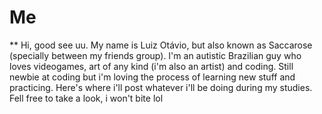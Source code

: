 # Me
** Hi, good see uu.
My name is Luiz Otávio, but also known as Saccarose (specially between my friends group). I'm an autistic Brazilian guy who loves videogames, art of any kind (i'm also an artist) and coding. Still newbie at coding but i'm loving the process of learning new stuff and practicing. Here's where i'll post whatever i'll be doing during my studies. Fell free to take a look, i won't bite lol 
